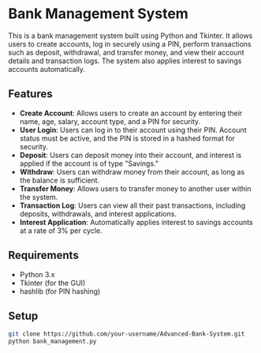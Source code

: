 # Bank Management System

This is a bank management system built using Python and Tkinter. It allows users to create accounts, log in securely using a PIN, perform transactions such as deposit, withdrawal, and transfer money, and view their account details and transaction logs. The system also applies interest to savings accounts automatically.

## Features

- **Create Account**: Allows users to create an account by entering their name, age, salary, account type, and a PIN for security.
- **User Login**: Users can log in to their account using their PIN. Account status must be active, and the PIN is stored in a hashed format for security.
- **Deposit**: Users can deposit money into their account, and interest is applied if the account is of type "Savings."
- **Withdraw**: Users can withdraw money from their account, as long as the balance is sufficient.
- **Transfer Money**: Allows users to transfer money to another user within the system.
- **Transaction Log**: Users can view all their past transactions, including deposits, withdrawals, and interest applications.
- **Interest Application**: Automatically applies interest to savings accounts at a rate of 3% per cycle.

## Requirements

- Python 3.x
- Tkinter (for the GUI)
- hashlib (for PIN hashing)

## Setup

```bash
git clone https://github.com/your-username/Advanced-Bank-System.git
python bank_management.py
